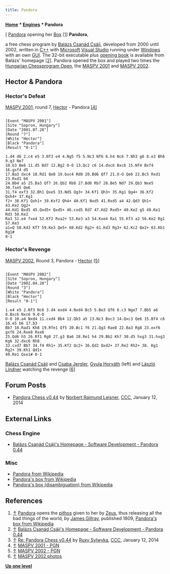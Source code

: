 ```yaml
---
title: Pandora
---
```

**[Home](Home "Home") \* [Engines](Engines "Engines") \* Pandora**



[ [Pandora](https://en.wikipedia.org/wiki/Pandora) opening her [Box](https://en.wikipedia.org/wiki/Pandora%27s_box) <a id="cite-note-1" href="#cite-ref-1">[1]</a>
**Pandora**,  

a free chess program by [Balázs Csanád Csáji](Bal%C3%A1zs_Csan%C3%A1d_Cs%C3%A1ji "Balázs Csanád Csáji"), developed from 2000 until 2002, written in [C++](Cpp "Cpp") with [Microsoft](Microsoft "Microsoft") [Visual Studio](https://en.wikipedia.org/wiki/Microsoft_Visual_Studio) running under [Windows](Windows "Windows") with an own [GUI](GUI "GUI"). 
The 32-bit executable plus [opening book](Opening_Book "Opening Book") is available from Balázs' homepage <a id="cite-note-2" href="#cite-ref-2">[2]</a>. 
Pandora opened the box and played two times the [Hungarian Chessprogram Open](Hungarian_Chessprogram_Open "Hungarian Chessprogram Open"), the [MASPV 2001](MASPV_2001 "MASPV 2001") and [MASPV 2002](MASPV_2002 "MASPV 2002"). 



## Hector & Pandora


### Hector's Defeat


[MASPV 2001](MASPV_2001 "MASPV 2001"), round 7, [Hector](Hector_for_Chess "Hector for Chess") - Pandora <a id="cite-note-4" href="#cite-ref-4">[4]</a>




```

[Event "MASPV 2001"]
[Site "Sopron, Hungary"]
[Date "2001.07.28"]
[Round "7"]
[White "Hector"]
[Black "Pandora"]
[Result "0-1"]

1.d4 d6 2.c4 e5 3.Nf3 e4 4.Ng5 f5 5.Nc3 Nf6 6.h4 Nc6 7.Nh3 g6 8.e3 Bh6 9.g3 Ne7 
10.b3 Be6 11.d5 Bd7 12.Bg2 O-O 13.Qc2 c6 14.dxc6 Bxc6 15.Nf4 Bxf4 16.gxf4 d5 
17.Ba3 dxc4 18.Rd1 Qe8 19.bxc4 Rd8 20.Bd6 Qf7 21.O-O Qe6 22.Bc5 Rxd1 23.Rxd1 b6 
24.Bb4 a5 25.Ba3 Qf7 26.Qb2 Rb8 27.Bd6 Rb7 28.Be5 Nd7 29.Qb3 Nxe5 30.fxe5 Qe6 
31.f4 exf3 32.Bh1 Qxe5 33.Nd5 Qg3+ 34.Kf1 Qh3+ 35.Kg1 Qg4+ 36.Kf2 Qxh4+ 37.Kg1
f2+ 38.Kf1 Qxh1+ 39.Kxf2 Qh4+ 40.Kf1 Nxd5 41.Rxd5 a4 42.Qd3 Qh1+ 43.Ke2 Qg2+
44.Kd1 Bxd5 45.Qxd5+ Qxd5+ 46.cxd5 Rd7 47.Kd2 Rxd5+ 48.Ke2 g5 49.Ke1 Rd3 50.Ke2 
Ra3 51.e4 fxe4 52.Kf2 Rxa2+ 53.Ke3 a3 54.Kxe4 Ra1 55.Kf3 a2 56.Ke2 Rg1 57.Ke3 
a1=Q 58.Kd3 Kf7 59.Ke3 Qe5+ 60.Kd2 Rg2+ 61.Kd3 Rg3+ 62.Kc2 Qe2+ 63.Kb1 Rg1# 
0-1

```

### Hector's Revenge


[MASPV 2002](MASPV_2002 "MASPV 2002"), Round 3, Pandora - [Hector](Hector_for_Chess "Hector for Chess") <a id="cite-note-5" href="#cite-ref-5">[5]</a>




```

[Event "MASPV 2002"]
[Site "Sopron, Hungary"]
[Date "2002.04.20"]
[Round "3"]
[White "Pandora"]
[Black "Hector"]
[Result "0-1"]

1.e4 e5 2.Nf3 Nc6 3.d4 exd4 4.Nxd4 Bc5 5.Be3 Qf6 6.c3 Nge7 7.Bb5 a6 8.Bxc6 Nxc6 9.O-O 
O-O 10.a4 Nxd4 11.cxd4 Bb4 12.Qb3 a5 13.Nc3 Bxc3 14.Qxc3 Qe6 15.Bf4 c6 16.e5 b6 17.b3 
Bb7 18.Rad1 Kh8 19.Rfe1 Qf5 20.Bc1 f6 21.Qg3 Rae8 22.Ba3 Rg8 23.exf6 gxf6 24.Rxe8 Rxe8
25.Qd6 h5 26.Rf1 Rg8 27.g3 Ba6 28.Re1 h4 29.Bb2 Kh7 30.d5 hxg3 31.hxg3 Kg6 32.dxc6 Rh8 
33.cxd7 Bb7 34.f4 Rh1+ 35.Kf2 Qc2+ 36.Qd2 Qxd2+ 37.Re2 Rh2+ 38. Kg1 Rg2+ 39.Kh1 Qd1+ 
40.Re1 Qxe1# 0-1

```

 [](http://titanic.nyme.hu/~wyx/maspv2002/images.htm) 
[Balázs Csanád Csáji](Bal%C3%A1zs_Csan%C3%A1d_Cs%C3%A1ji "Balázs Csanád Csáji") and [Csaba Jergler](Csaba_Jergler "Csaba Jergler"), [Gyula Horváth](Gyula_Horv%C3%A1th "Gyula Horváth") (left) and [László Lindner](L%C3%A1szl%C3%B3_Lindner "László Lindner") watching the revenge <a id="cite-note-6" href="#cite-ref-6">[6]</a>



## Forum Posts


* [Pandora Chess v0.44](http://www.talkchess.com/forum/viewtopic.php?t=50874) by [Norbert Raimund Leisner](Norbert_Raimund_Leisner "Norbert Raimund Leisner"), [CCC](CCC "CCC"), January 12, 2014


## External Links


### Chess Engine


* [Balázs Csanád Csáji's Homepage - Software Development - Pandora 0.44](https://igor.xen.emi.sztaki.hu/~csaji/#Programs)


### Misc


* [Pandora from Wikipedia](https://en.wikipedia.org/wiki/Pandora)
* [Pandora's box from Wikipedia](https://en.wikipedia.org/wiki/Pandora%27s_box)
* [Pandora's box (disambiguation) from Wikipedia](https://en.wikipedia.org/wiki/Pandora%27s_box_%28disambiguation%29)


## References


1. <a id="cite-ref-1" href="#cite-note-1">↑</a> [Pandora](https://en.wikipedia.org/wiki/Pandora) opens the [pithos](https://en.wikipedia.org/wiki/Pithos) given to her by [Zeus](https://en.wikipedia.org/wiki/Zeus), thus releasing all the bad things of the world, by [James Gillray](https://en.wikipedia.org/wiki/James_Gillray), published 1809, [Pandora's box from Wikipedia](https://en.wikipedia.org/wiki/Pandora%27s_box)
2. <a id="cite-ref-2" href="#cite-note-2">↑</a> [Balázs Csanád Csáji's Homepage - Software Development - Pandora 0.44](https://igor.xen.emi.sztaki.hu/~csaji/#Programs)
3. <a id="cite-ref-3" href="#cite-note-3">↑</a> [Re: Pandora Chess v0.44](http://www.talkchess.com/forum/viewtopic.php?t=50874&start=1) by [Ruxy Sylwyka](http://www.talkchess.com/forum/profile.php?mode=viewprofile&u=881), [CCC](CCC "CCC"), January 12, 2014
4. <a id="cite-ref-4" href="#cite-note-4">↑</a> [MASPV 2001 - PGN](http://titanic.nyme.hu/~wyx/maspv2001/indexeng.htm)
5. <a id="cite-ref-5" href="#cite-note-5">↑</a> [MASPV 2002 - PGN](http://titanic.nyme.hu/~wyx/maspv2002/indexeng.htm)
 6. <a id="cite-ref-6" href="#cite-note-6">↑</a> [MASPV 2002 photos](http://titanic.nyme.hu/~wyx/maspv2002/images.htm) 

**[Up one level](Engines "Engines")**







 
